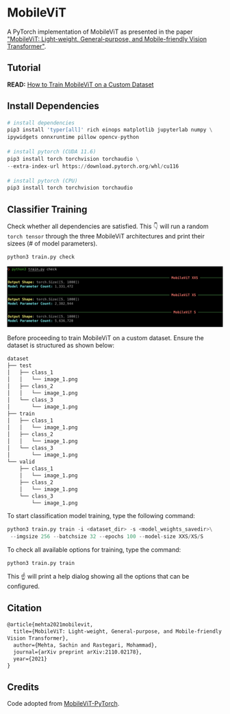 # MobileViT
A PyTorch implementation of MobileViT as presented in the paper ["MobileViT: Light-weight, General-purpose, and Mobile-friendly Vision Transformer"](https://arxiv.org/abs/2110.02178).


## Tutorial
**READ:** [How to Train MobileViT on a Custom Dataset](https://mlbasics.com/train-mobilevit-custom-dataset)


## Install Dependencies
```python
# install dependencies
pip3 install 'typer[all]' rich einops matplotlib jupyterlab numpy \
ipywidgets onnxruntime pillow opencv-python
 
# install pytorch (CUDA 11.6)
pip3 install torch torchvision torchaudio \
--extra-index-url https://download.pytorch.org/whl/cu116

# install pytorch (CPU)
pip3 install torch torchvision torchaudio
```

## Classifier Training
Check whether all dependencies are satisfied. This :point_down: will run a random `torch tensor` through the three MobileViT architectures and print their sizees (# of model parameters).

```python
python3 train.py check
```
![](assets/check.png)

Before proceeding to train MobileViT on a custom dataset. Ensure the dataset is structured as shown below:
```treeview
dataset
├── test
│   ├── class_1
│   │   └── image_1.png
│   ├── class_2
│   │   └── image_1.png
│   └── class_3
│       └── image_1.png
├── train
│   ├── class_1
│   │   └── image_1.png
│   ├── class_2
│   │   └── image_1.png
│   └── class_3
│       └── image_1.png
└── valid
    ├── class_1
    │   └── image_1.png
    ├── class_2
    │   └── image_1.png
    └── class_3
        └── image_1.png
``` 

To start classification model training, type the following command:
```python
python3 train.py train -i <dataset_dir> -s <model_weights_savedir>\
 --imgsize 256 --batchsize 32 --epochs 100 --model-size XXS/XS/S
```

To check all available options for training, type the command:
```python
python3 train.py train
```
This :point_up: will print a help dialog showing all the options that can be configured.

## Citation
```
@article{mehta2021mobilevit,
  title={MobileViT: Light-weight, General-purpose, and Mobile-friendly Vision Transformer},
  author={Mehta, Sachin and Rastegari, Mohammad},
  journal={arXiv preprint arXiv:2110.02178},
  year={2021}
}
```

## Credits
Code adopted from [MobileViT-PyTorch](https://github.com/chinhsuanwu/mobilevit-pytorch).
